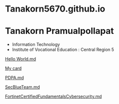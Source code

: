 # Tanakorn5670.github.io

# Tanakorn Pramualpollapat
+ Information Technology
+ Institute of Vocational Education : Central Region 5
  
[Hello World.md](HW.md)

[My card](card.md)

[PDPA.md](PDPA.md)

[SecBlueTeam.md](SecBlueTeam.md)

[FortinetCertifiedFundamentalsCybersecurity.md](FortinetCertifiedFundamentalsCybersecurity.md)
